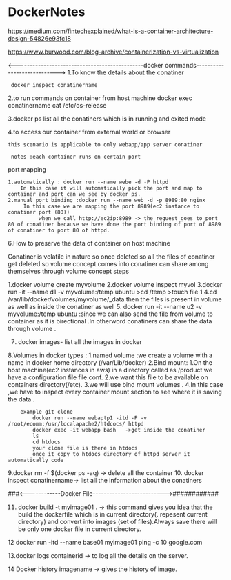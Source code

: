 # DockerNotes

https://medium.com/fintechexplained/what-is-a-container-architecture-design-54826e93fc18

https://www.burwood.com/blog-archive/containerization-vs-virtualization


<----------------------------------------------docker commands---------------------------->
 1.To know the details about the conatiner 

     docker inspect conatinername

2.to run commands on container from host machine 
   docker exec conatinername cat /etc/os-release

3.docker ps 
   list all the conatiners which is in running and exited mode

4.to access our container from external world or browser

	this scenario is applicable to only webapp/app server conatiner

     notes :each container runs on certain port

   port mapping 
    
	1.automatically : docker run --name webe -d -P httpd
 	    In this case it will automatically pick the port and map to container and port can we see by docker ps.
	2.manual port binding :docker run --name web -d -p 8989:80 nginx
	     In this case we are mapping the port 8989(ec2 instance to conatiner port (80))
              when we call http://ec2ip:8989 -> the request goes to port 80 of conatiner because we have done the port binding of port of 8989 of conatiner to port 80 of httpd.
	
6.How to preserve the data of container on host machine

Conatiner is volatile in nature so once deleted so all the files of conatiner get deleted.so volume concept comes into 
conatiner can share among themselves through volume concept
   steps
 
   1.docker volume create myvolume
   2.docker volume inspect myvol
   3.docker run -it --name d1 -v myvolume:/temp ubuntu
         >cd /temp
	>touch file 1
    4.cd /var/lib/docker/volumes/myvolume/_data
       then the files is present in volume as well as inside the conatiner as well 
    5. docker run -it --name u2 -v myvolume:/temp ubuntu :since we can also send the file from volume to container as it is birectional .In otherword conatiners can share the data through volume . 
		

7. docker images- list all the images in docker

8.Volumes in docker types :
      1.named volume :we create a volume with a name in docker home directory (/var/Lib/docker)
      2.Bind mount:
 		1.On the host machine(ec2 instances in aws) in a directory called as /product we have a configuration file file.conf.
		2.we want this file to be available on containers directory(/etc).
		3.we will use bind mount volumes .
		4.In this case ,we have to inspect every container mount section to see where it is saving the data .

		example git clone 
			docker run --name webaptp1 -itd -P -v /root/ecomm:/usr/localapache2/htdcocs/ httpd
			docker exec -it webapp bash   ->get inside the conatiner 
			ls
			cd htdocs 
			your clone file is there in htdocs 
			once it copy to htdocs directory of httpd server it automatically code
9.docker rm -f $(docker ps -aq) -> delete all the container 
10. docker inspect conatinername-> list all the information about the conatiners 



###<------------Docker File-------------------------->############ 

 
11. docker build -t myimage01 .   -> this command gives you idea that the build the dockerfile which is in current directory(. repesent current directory) and convert into images (set of files).Always save there will be only one docker file in current directory.

12  docker run -itd --name base01 myimage01 ping -c 10 google.com

13.docker logs containerid  -> to log all the details on the server.

14 Docker history imagename -> gives the history of image.
